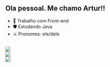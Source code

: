 ##  Ola pessoal. Me chamo Artur!!

- 📁  Trabalho com  Front-end
-  🛡️  Estudando Java 
-  ⚔️ Pronomes: ele/dele

<div style ="display: inline_block"><br>
  <div><img src="https://img.shields.io/badge/Gmail-D14836?style=for-the-badge&logo=gmail&logoColor=white"></div>   
  <div><img src="https://img.shields.io/badge/LinkedIn-0077B5?style=for-the-badge&logo=linkedin&logoColor=white"></div>
  <div><img src="https://img.shields.io/badge/Twitter-1DA1F2?style=for-the-badge&logo=twitter&logoColor=white"></div>
  </div>
